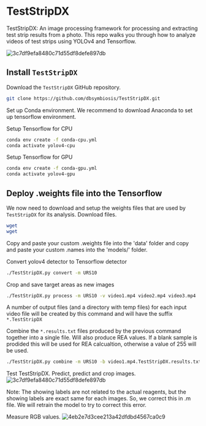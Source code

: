 # TestStripDX

TestStripDX: An image processing framework for processing and extracting test strip results from a photo.
This repo walks you through how to analyze videos of test strips using YOLOv4 and Tensorflow.

![3c7df9efa8480c71d55df8defe897db](https://user-images.githubusercontent.com/99760789/156899115-35268c08-938d-4c40-8d95-a781382dfe52.png)

## Install `TestStripDX`

Download the `TestStripDX` GitHub repository.

```bash
git clone https://github.com/dbsymbiosis/TestStripDX.git
```

Set up Conda environment.
We recommend to download Anaconda to set up tensorflow environment.

Setup Tensorflow for CPU
```bash
conda env create -f conda-cpu.yml
conda activate yolov4-cpu
```

Setup Tensorflow for GPU
```bash
conda env create -f conda-gpu.yml
conda activate yolov4-gpu
```

## Deploy .weights file into the Tensorflow

We now need to download and setup the weights files that are used by `TestStripDX` for its analysis. 
Download files.
```bash
wget 
wget 
```

Copy and paste your custom .weights file into the 'data' folder and copy and paste your custom .names into the 'models/' folder.



Convert yolov4 detector to Tensorflow detector

```bash
./TestStripDX.py convert -m URS10
```

Crop and save target areas as new images

```bash
./TestStripDX.py process -m URS10 -v video1.mp4 video2.mp4 video3.mp4 .. ..
```

A number of output files (and a directory with temp files) for each input video file will be created by this command and will have the suffix `*.TestStripDX`

Combine the `*.results.txt` files produced by the previous command together into a single file.
Will also produce REA values. If a blank sample is prodided this will be used for REA calcualtion, otherwise a value of 255 will be used.
```bash
./TestStripDX.py combine -m URS10 -b video1.mp4.TestStripDX.results.txt -t video2.mp4.TestStripDX.results.txt video3.mp4.TestStripDX.results.txt -o combined_results.txt
```

Test TestStripDX.
Predict, predict and crop images.![3c7df9efa8480c71d55df8defe897db](https://user-images.githubusercontent.com/99760789/156899115-35268c08-938d-4c40-8d95-a781382dfe52.png)

Note: The showing labels are not related to the actual reagents, but the showing labels are exact same for each images. So, we correct this in .m file. We will retrain the model to try to correct this error.

Measure RGB values.
  ![4eb2e7d3cee213a42dfdbd4567ca0c9](https://user-images.githubusercontent.com/99760789/156899174-25a657f6-9c7c-4c9b-b394-28e9b76d6a49.png)





